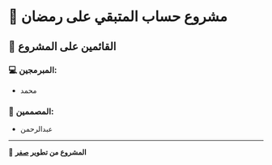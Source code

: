 # 🎉 مشروع حساب المتبقي على رمضان

## 👥 القائمين على المشروع

### 💻 المبرمجين:
- محمد

### 🎨 المصممين:
- عبدالرحمن

---

🚀 **المشروع من تطوير [صفر](https://discord.gg/w6TPbgsbgt)**

